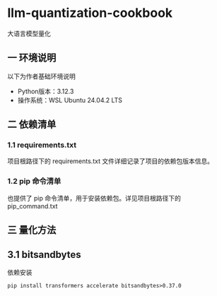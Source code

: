 # llm-quantization-cookbook
大语言模型量化

## 一 环境说明
以下为作者基础环境说明
- Python版本：3.12.3
- 操作系统：WSL Ubuntu 24.04.2 LTS

## 二 依赖清单
### 1.1 requirements.txt
项目根路径下的 requirements.txt 文件详细记录了项目的依赖包版本信息。
### 1.2 pip 命令清单
也提供了 pip 命令清单，用于安装依赖包。详见项目根路径下的 pip_command.txt

## 三 量化方法

## 3.1 bitsandbytes
依赖安装
```commandline
pip install transformers accelerate bitsandbytes>0.37.0
```